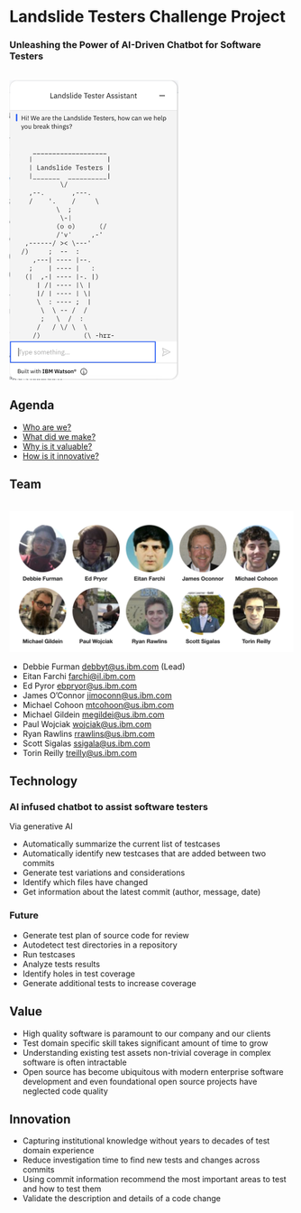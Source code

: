 # Landslide Testers Challenge Project

### Unleashing the Power of AI-Driven Chatbot for Software Testers
<br/><img width="300" src="assets/chatbot.png">
## Agenda

* [Who are we?](#Team)
* [What did we make?](#Technology)
* [Why is it valuable?](#Value)
* [How is it innovative?](#Innovation)


## Team
<br/><img width="700" src="assets/LandSlideTestersTeam.png" alt="LandSlideTestersTeam">

- Debbie Furman <debbyt@us.ibm.com> (Lead)
- Eitan Farchi <farchi@il.ibm.com>
- Ed Pyror <ebpryor@us.ibm.com>
- James O’Connor <jimoconn@us.ibm.com>
- Michael Cohoon <mtcohoon@us.ibm.com>
- Michael Gildein <megildei@us.ibm.com>
- Paul Wojciak <wojciak@us.ibm.com>
- Ryan Rawlins <rrawlins@us.ibm.com>
- Scott Sigalas <ssigala@us.ibm.com>
- Torin Reilly <treilly@us.ibm.com>


## Technology
### AI infused chatbot to assist software testers
Via generative AI
- Automatically summarize the current list of testcases
- Automatically identify new testcases that are added between two commits
- Generate test variations and considerations
- Identify which files have changed
- Get information about the latest commit (author, message, date)

### Future 
- Generate test plan of source code for review
- Autodetect test directories in a repository
- Run testcases
- Analyze tests results
- Identify holes in test coverage
- Generate additional tests to increase coverage

## Value
- High quality software is paramount to our company and our clients
- Test domain specific skill takes significant amount of time to grow
- Understanding existing test assets non-trivial coverage in complex software is often intractable
- Open source has become ubiquitous with modern enterprise software development and even foundational open source projects have neglected code quality


## Innovation
- Capturing institutional knowledge without years to decades of test domain experience
- Reduce investigation time to find new tests and changes across commits
- Using commit information recommend the most important areas to test and how to test them
- Validate the description and details of a code change
